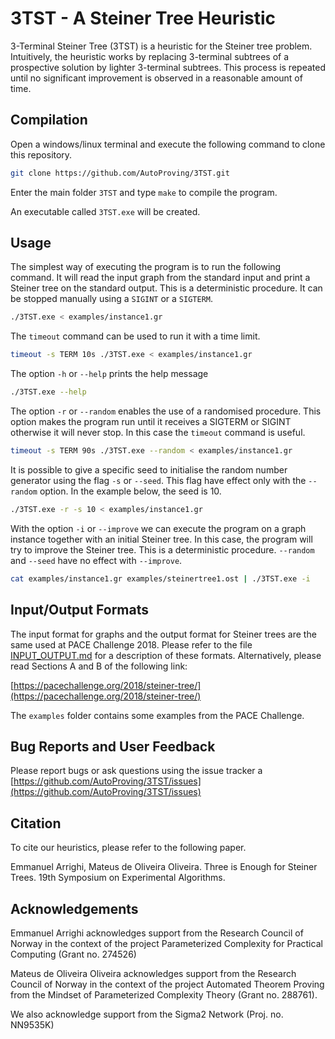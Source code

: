 # 3TST - A Steiner Tree Heuristic

3-Terminal Steiner Tree (3TST) is a heuristic for the Steiner tree problem. Intuitively, the heuristic works
by replacing 3-terminal subtrees of a prospective solution by lighter 3-terminal subtrees. This process
is repeated until no significant improvement is observed in a reasonable amount of time. 

## Compilation

Open a windows/linux terminal and execute the following command 
to clone this repository. 

```sh
git clone https://github.com/AutoProving/3TST.git
```
Enter the main folder `3TST` and type `make` to compile the program. 

An executable called `3TST.exe` will be created. 

## Usage

The simplest way of executing the program is to run the following command.
It will read the input graph from the standard input and print a Steiner tree
on the standard output. This is a deterministic procedure. It can be stopped
manually using a `SIGINT` or a `SIGTERM`.

```sh
./3TST.exe < examples/instance1.gr
```

The `timeout` command can be used to run it with a time limit.

```sh
timeout -s TERM 10s ./3TST.exe < examples/instance1.gr
```

The option `-h` or `--help` prints the help message

```sh
./3TST.exe --help
```

The option `-r` or `--random` enables the use of a randomised procedure. This option makes
the program run until it receives a SIGTERM or SIGINT otherwise it will never stop.
In this case the `timeout` command is useful.

```sh
timeout -s TERM 90s ./3TST.exe --random < examples/instance1.gr
```

It is possible to give a specific seed to initialise the random number generator using
the flag `-s` or `--seed`. This flag have effect only with the `--random` option.
In the example below, the seed is 10.

```sh
./3TST.exe -r -s 10 < examples/instance1.gr
```

With the option `-i` or `--improve` we can execute the program on a graph instance
together with an initial Steiner tree. In this case, the program will try to improve
the Steiner tree. This is a deterministic procedure. `--random` and
`--seed` have no effect with `--improve`.

```sh
cat examples/instance1.gr examples/steinertree1.ost | ./3TST.exe -i
```


## Input/Output Formats

The input format for graphs and the output format for Steiner trees are the
same used at PACE Challenge 2018. Please refer to the file [INPUT_OUTPUT.md](INPUT_OUTPUT.md)
for a description of these formats. Alternatively, please read Sections
A and B of the following link:

[https://pacechallenge.org/2018/steiner-tree/](https://pacechallenge.org/2018/steiner-tree/)

The `examples` folder contains some examples from the PACE Challenge.

## Bug Reports and User Feedback

Please report bugs or ask questions using the issue tracker a [https://github.com/AutoProving/3TST/issues](https://github.com/AutoProving/3TST/issues)

## Citation

To cite our heuristics, please refer to the following paper.

Emmanuel Arrighi, Mateus de Oliveira Oliveira. Three is Enough for Steiner Trees. 
19th Symposium on Experimental Algorithms.

## Acknowledgements 

Emmanuel Arrighi acknowledges support from the Research Council of Norway in the
context of the project Parameterized Complexity for Practical Computing (Grant no. 274526)

Mateus de Oliveira Oliveira acknowledges support from the Research Council of 
Norway in the context of the project Automated Theorem Proving from the Mindset of 
Parameterized Complexity Theory (Grant no. 288761). 

We also acknowledge support from the Sigma2 Network (Proj. no. NN9535K)
